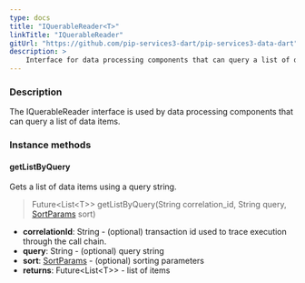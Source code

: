 ```yaml
---
type: docs
title: "IQuerableReader<T>"
linkTitle: "IQuerableReader"
gitUrl: "https://github.com/pip-services3-dart/pip-services3-data-dart"
description: >
    Interface for data processing components that can query a list of data items.
---
```


### Description

The IQuerableReader interface is used by data processing components that can query a list of data items.

### Instance methods

#### getListByQuery
Gets a list of data items using a query string.

> Future\<List\<T\>\> getListByQuery(String correlation_id, String query, [SortParams](../../../commons/data/sort_params) sort)

- **correlationId**: String - (optional) transaction id used to trace execution through the call chain.
- **query**: String - (optional) query string
- **sort**: [SortParams](../../../commons/data/sort_params) - (optional) sorting parameters
- **returns**: Future\<List\<T\>\> - list of items
